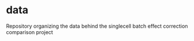# data
Repository organizing the data behind the singlecell batch effect correction comparison project
